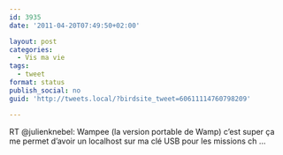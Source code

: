```yaml
---
id: 3935
date: '2011-04-20T07:49:50+02:00'

layout: post
categories:
  - Vis ma vie
tags:
  - tweet
format: status
publish_social: no
guid: 'http://tweets.local/?birdsite_tweet=60611114760798209'

---
```


RT @julienknebel: Wampee (la version portable de Wamp) c’est super ça me permet d’avoir un localhost sur ma clé USB pour les missions ch …